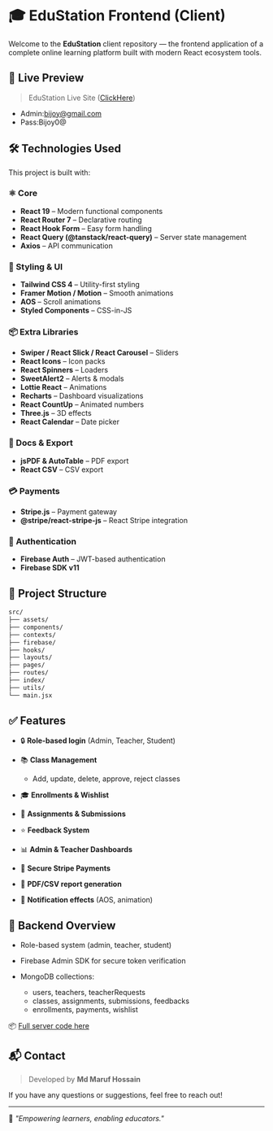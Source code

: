 # 🎓 EduStation Frontend (Client)

Welcome to the **EduStation** client repository — the frontend application of a complete online learning platform built with modern React ecosystem tools.

## 🚀 Live Preview

> EduStation Live Site ([ClickHere](https://edu-station-3be49.web.app/))

* Admin:bijoy@gmail.com
* Pass:Bijoy0@

## 🛠️ Technologies Used

This project is built with:

### ⚛️ Core

* **React 19** – Modern functional components
* **React Router 7** – Declarative routing
* **React Hook Form** – Easy form handling
* **React Query (@tanstack/react-query)** – Server state management
* **Axios** – API communication

### 🎨 Styling & UI

* **Tailwind CSS 4** – Utility-first styling
* **Framer Motion / Motion** – Smooth animations
* **AOS** – Scroll animations
* **Styled Components** – CSS-in-JS

### 📦 Extra Libraries

* **Swiper / React Slick / React Carousel** – Sliders
* **React Icons** – Icon packs
* **React Spinners** – Loaders
* **SweetAlert2** – Alerts & modals
* **Lottie React** – Animations
* **Recharts** – Dashboard visualizations
* **React CountUp** – Animated numbers
* **Three.js** – 3D effects
* **React Calendar** – Date picker

### 📄 Docs & Export

* **jsPDF & AutoTable** – PDF export
* **React CSV** – CSV export

### 💳 Payments

* **Stripe.js** – Payment gateway
* **@stripe/react-stripe-js** – React Stripe integration

### 🔐 Authentication

* **Firebase Auth** – JWT-based authentication
* **Firebase SDK v11**

## 📁 Project Structure

```bash
src/
├── assets/           
├── components/        
├── contexts/        
├── firebase/              
├── hooks/              
├── layouts/          
├── pages/             
├── routes/           
├── index/            
├── utils/             
└── main.jsx         
```

## ✅ Features

* 🔒 **Role-based login** (Admin, Teacher, Student)
* 📚 **Class Management**

  * Add, update, delete, approve, reject classes
* 🎓 **Enrollments & Wishlist**
* 📄 **Assignments & Submissions**
* ⭐ **Feedback System**
* 📊 **Admin & Teacher Dashboards**
* 🧾 **Secure Stripe Payments**
* 📃 **PDF/CSV report generation**
* 🔔 **Notification effects** (AOS, animation)

## 🧠 Backend Overview

* Role-based system (admin, teacher, student)
* Firebase Admin SDK for secure token verification
* MongoDB collections:

  * users, teachers, teacherRequests
  * classes, assignments, submissions, feedbacks
  * enrollments, payments, wishlist

📦 [Full server code here](link-if-available)

## 📬 Contact

> Developed by **Md Maruf Hossain**

If you have any questions or suggestions, feel free to reach out!

---

🧠 *"Empowering learners, enabling educators."*
